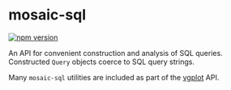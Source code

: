 # mosaic-sql

[![npm version](https://img.shields.io/npm/v/@uwdata/mosaic-sql.svg)](https://www.npmjs.com/package/@uwdata/mosaic-sql)

An API for convenient construction and analysis of SQL queries. Constructed `Query` objects coerce to SQL query strings.

Many `mosaic-sql` utilities are included as part of the [vgplot](https://github.com/uwdata/mosaic/tree/main/packages/vgplot) API.
